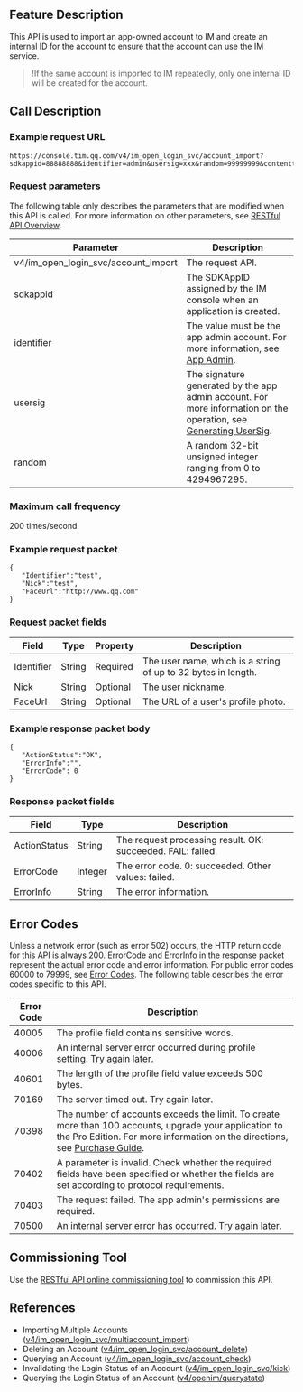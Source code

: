 ## Feature Description
This API is used to import an app-owned account to IM and create an internal ID for the account to ensure that the account can use the IM service.

>!If the same account is imported to IM repeatedly, only one internal ID will be created for the account.

## Call Description
### Example request URL
```
https://console.tim.qq.com/v4/im_open_login_svc/account_import?sdkappid=88888888&identifier=admin&usersig=xxx&random=99999999&contenttype=json
```
### Request parameters

 The following table only describes the parameters that are modified when this API is called. For more information on other parameters, see [RESTful API Overview](https://intl.cloud.tencent.com/document/product/1047/34620).

| Parameter | Description |
| ------------------ | ------------------------------------ |
| v4/im_open_login_svc/account_import | The request API. |
| sdkappid | The SDKAppID assigned by the IM console when an application is created. |
| identifier | The value must be the app admin account. For more information, see [App Admin](https://intl.cloud.tencent.com/document/product/1047/33517). |
| usersig | The signature generated by the app admin account. For more information on the operation, see [Generating UserSig](https://intl.cloud.tencent.com/document/product/1047/34385). |
| random | A random 32-bit unsigned integer ranging from 0 to 4294967295. |

### Maximum call frequency
200 times/second

### Example request packet
```
{
   "Identifier":"test",
   "Nick":"test",
   "FaceUrl":"http://www.qq.com"
}
```

### Request packet fields

| Field | Type | Property | Description |
|---------|---------|---------|---------|
| Identifier | String | Required | The user name, which is a string of up to 32 bytes in length. |
| Nick | String | Optional | The user nickname. |
| FaceUrl | String | Optional | The URL of a user's profile photo. |


### Example response packet body

```
{
   "ActionStatus":"OK",
   "ErrorInfo":"",
   "ErrorCode": 0
}
```

### Response packet fields

| Field | Type | Description |
|---------|---------|---------|
| ActionStatus | String | The request processing result. OK: succeeded. FAIL: failed. |
| ErrorCode | Integer | The error code. 0: succeeded. Other values: failed. |
| ErrorInfo | String | The error information. |

## Error Codes
Unless a network error (such as error 502) occurs, the HTTP return code for this API is always 200. ErrorCode and ErrorInfo in the response packet represent the actual error code and error information.
For public error codes 60000 to 79999, see [Error Codes](https://intl.cloud.tencent.com/document/product/1047/34348).
The following table describes the error codes specific to this API.

| Error Code | Description |
|---------|---------|
| 40005 | The profile field contains sensitive words. |
| 40006 | An internal server error occurred during profile setting. Try again later. |
| 40601 | The length of the profile field value exceeds 500 bytes. |
| 70169 | The server timed out. Try again later. |
| 70398 | The number of accounts exceeds the limit. To create more than 100 accounts, upgrade your application to the Pro Edition. For more information on the directions, see [Purchase Guide](https://intl.cloud.tencent.com/document/product/1047/34351). |
| 70402 | A parameter is invalid. Check whether the required fields have been specified or whether the fields are set according to protocol requirements. |
| 70403 | The request failed. The app admin's permissions are required. |
| 70500 | An internal server error has occurred. Try again later. |


## Commissioning Tool
Use the [RESTful API online commissioning tool](https://29294-22989-29805-29810.cdn-go.cn/api-test.html#v4/im_open_login_svc/account_import)  to commission this API.

## References

- Importing Multiple Accounts ([v4/im_open_login_svc/multiaccount_import](https://intl.cloud.tencent.com/document/product/1047/34954))
- Deleting an Account ([v4/im_open_login_svc/account_delete](https://intl.cloud.tencent.com/document/product/1047/34955))
- Querying an Account ([v4/im_open_login_svc/account_check](https://intl.cloud.tencent.com/document/product/1047/34956))
- Invalidating the Login Status of an Account ([v4/im_open_login_svc/kick](https://intl.cloud.tencent.com/document/product/1047/34957))
- Querying the Login Status of an Account ([v4/openim/querystate](https://intl.cloud.tencent.com/document/product/1047/35477))
